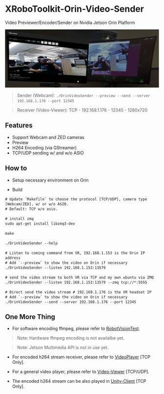 # XRoboToolkit-Orin-Video-Sender
Video Previewer/Encoder/Sender on Nvidia Jetson Orin Platform

![Screenshot](Docs/screenshot.png)
> Sender (Webcam): `./OrinVideoSender --preview --send --server 192.168.1.176 --port 12345`

> Receiver (Video-Viewer): TCP - 192.168.1.176 - 12345 - 1280x720

## Features

- Support Webcam and ZED cameras
- Preview
- H264 Encoding (via GStreamer)
- TCP/UDP sending w/ and w/o ASIO


## How to

- Setup necessary environment on Orin

- Build
```
# Update `Makefile` to choose the protocol [TCP/UDP], camera type [Webcam/ZED], w/ or w/o ASIO.
# Default: TCP w/o asio.

# install zmq
sudo apt-get install libzmq3-dev

make

./OrinVideoSender --help

# Listen to coming command from VR, 192.168.1.153 is the Orin IP address
# Add `--preview` to show the video on Orin if necessary 
./OrinVideoSender --listen 192.168.1.153:13579

# send the video stream to both VR via TCP and my own ubuntu via ZMQ
./OrinVideoSender --listen 192.168.1.153:13579 --zmq tcp://*:5555

# Direct send the video stream # 192.168.1.176 is the VR headset IP
# Add `--preview` to show the video on Orin if necessary 
./OrinVideoSender --send --server 192.168.1.176 --port 12345
```

## One More Thing 

- For software encoding ffmpeg, please refer to [RobotVisionTest](https://github.com/XR-Robotics/RobotVision-PC/tree/main/VideoTransferPC/RobotVisionTest).

> Note: Hardware ffmpeg encoding is not availalbe yet.

> Note: Jetson Multimedia API is not in use yet.

- For encoded h264 stream receiver, please refer to [VideoPlayer](https://github.com/XR-Robotics/RobotVision-PC/tree/main/VideoTransferPC/VideoPlayer) [TCP Only].

- For a general video player, please refer to [Video-Viewer](https://github.com/XR-Robotics/XRoboToolkit-Native-Video-Viewer) [TCP/UDP].

- The encoded h264 stream can be also played in [Unity-Client](https://github.com/XR-Robotics/XRoboToolkit-Unity-Client) [TCP Only].
